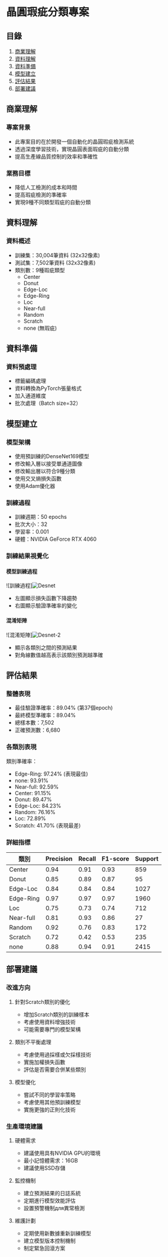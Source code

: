 # 晶圓瑕疵分類專案

## 目錄
1. [商業理解](#商業理解)
2. [資料理解](#資料理解)
3. [資料準備](#資料準備)
4. [模型建立](#模型建立)
5. [評估結果](#評估結果)
6. [部署建議](#部署建議)

## 商業理解
### 專案背景
- 此專案目的在於開發一個自動化的晶圓瑕疵檢測系統
- 透過深度學習技術，實現晶圓表面瑕疵的自動分類
- 提高生產線品質控制的效率和準確性

### 業務目標
- 降低人工檢測的成本和時間
- 提高瑕疵檢測的準確率
- 實現9種不同類型瑕疵的自動分類

## 資料理解
### 資料概述
- 訓練集：30,004筆資料 (32x32像素)
- 測試集：7,502筆資料 (32x32像素)
- 類別數：9種瑕疵類型
  - Center
  - Donut
  - Edge-Loc
  - Edge-Ring
  - Loc
  - Near-full
  - Random
  - Scratch
  - none (無瑕疵)

## 資料準備
### 資料預處理
- 標籤編碼處理
- 資料轉換為PyTorch張量格式
- 加入通道維度
- 批次處理（Batch size=32）

## 模型建立
### 模型架構
- 使用預訓練的DenseNet169模型
- 修改輸入層以接受單通道圖像
- 修改輸出層以符合9種分類
- 使用交叉熵損失函數
- 使用Adam優化器

### 訓練過程
- 訓練週期：50 epochs
- 批次大小：32
- 學習率：0.001
- 硬體：NVIDIA GeForce RTX 4060

### 訓練結果視覺化
#### 模型訓練過程
![訓練過程]![Desnet](https://github.com/user-attachments/assets/8197a21b-8801-46a8-9190-57ec029269ce)
- 左圖顯示損失函數下降趨勢
- 右圖顯示驗證準確率的變化

#### 混淆矩陣
![混淆矩陣]![Desnet-2](https://github.com/user-attachments/assets/130838f7-bf98-48f1-8018-1da8f799f4ac)
- 顯示各類別之間的預測結果
- 對角線數值越高表示該類別預測越準確

## 評估結果
### 整體表現
- 最佳驗證準確率：89.04% (第37個epoch)
- 最終模型準確率：89.04%
- 總樣本數：7,502
- 正確預測數：6,680

### 各類別表現
類別準確率：
- Edge-Ring: 97.24% (表現最佳)
- none: 93.91%
- Near-full: 92.59%
- Center: 91.15%
- Donut: 89.47%
- Edge-Loc: 84.23%
- Random: 76.16%
- Loc: 72.89%
- Scratch: 41.70% (表現最差)

### 詳細指標
|類別|Precision|Recall|F1-score|Support|
|---|---------|------|--------|--------|
|Center|0.94|0.91|0.93|859|
|Donut|0.85|0.89|0.87|95|
|Edge-Loc|0.84|0.84|0.84|1027|
|Edge-Ring|0.97|0.97|0.97|1960|
|Loc|0.75|0.73|0.74|712|
|Near-full|0.81|0.93|0.86|27|
|Random|0.92|0.76|0.83|172|
|Scratch|0.72|0.42|0.53|235|
|none|0.88|0.94|0.91|2415|

## 部署建議
### 改進方向
1. 針對Scratch類別的優化
   - 增加Scratch類別的訓練樣本
   - 考慮使用資料增強技術
   - 可能需要專門的模型架構

2. 類別不平衡處理
   - 考慮使用過採樣或欠採樣技術
   - 實施加權損失函數
   - 評估是否需要合併某些類別

3. 模型優化
   - 嘗試不同的學習率策略
   - 考慮使用其他預訓練模型
   - 實施更強的正則化技術

### 生產環境建議
1. 硬體需求
   - 建議使用具有NVIDIA GPU的環境
   - 最小記憶體需求：16GB
   - 建議使用SSD存儲

2. 監控機制
   - 建立預測結果的日誌系統
   - 定期進行模型效能評估
   - 設置預警機制для異常檢測

3. 維護計劃
   - 定期使用新數據重新訓練模型
   - 建立模型版本控制機制
   - 制定緊急回滾方案
